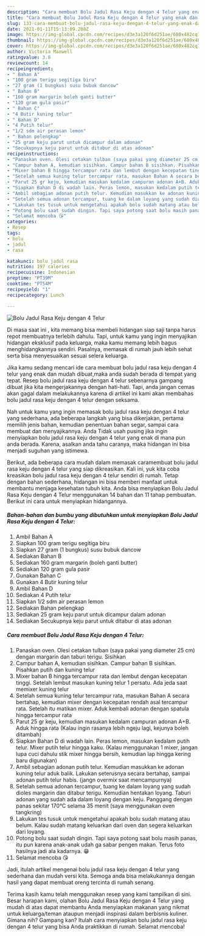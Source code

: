 ```yaml
---
description: "Cara membuat Bolu Jadul Rasa Keju dengan 4 Telur yang enak dan Mudah Dibuat"
title: "Cara membuat Bolu Jadul Rasa Keju dengan 4 Telur yang enak dan Mudah Dibuat"
slug: 133-cara-membuat-bolu-jadul-rasa-keju-dengan-4-telur-yang-enak-dan-mudah-dibuat
date: 2021-01-11T15:13:09.208Z
image: https://img-global.cpcdn.com/recipes/d3e3a120f6d251ae/680x482cq70/bolu-jadul-rasa-keju-dengan-4-telur-foto-resep-utama.jpg
thumbnail: https://img-global.cpcdn.com/recipes/d3e3a120f6d251ae/680x482cq70/bolu-jadul-rasa-keju-dengan-4-telur-foto-resep-utama.jpg
cover: https://img-global.cpcdn.com/recipes/d3e3a120f6d251ae/680x482cq70/bolu-jadul-rasa-keju-dengan-4-telur-foto-resep-utama.jpg
author: Victoria Maxwell
ratingvalue: 3.8
reviewcount: 14
recipeingredient:
- " Bahan A"
- "100 gram terigu segitiga biru"
- "27 gram (1 bungkus) susu bubuk dancow"
- " Bahan B"
- "160 gram margarin boleh ganti butter"
- "120 gram gula pasir"
- " Bahan C"
- "4 Butir kuning telur"
- " Bahan D"
- "4 Putih telur"
- "1/2 sdm air perasan lemon"
- " Bahan pelengkap"
- "25 gram keju parut untuk dicampur dalam adonan"
- "Secukupnya keju parut untuk ditabur di atas adonan"
recipeinstructions:
- "Panaskan oven. Olesi cetakan tulban (saya pakai yang diameter 25 cm) dengan margarin dan taburi terigu. Sisihkan"
- "Campur bahan A, kemudian sisihkan. Campur bahan B sisihkan. Pisahkan putih dan kuning telur"
- "Mixer bahan B hingga tercampur rata dan lembut dengan kecepatan tinggi. Setelah lembut masukan kuning telur 1 persatu. Ada jeda saat memixer kuning telur"
- "Setelah semua kuning telur tercampur rata, masukan Bahan A secara bertahap, kemudian mixer dengan kecepatan rendah asal tercampur rata. Setelah itu matikan mixer. Aduk kembali adonan dengan spatula hingga tercampur rata"
- "Parut 25 gr keju, kemudian masukan kedalam campuran adonan A+B. Aduk hingga rata (Kalau ingin rasanya lebih ngeju lagi, kejunya boleh ditambah)"
- "Siapkan Bahan D di wadah lain. Peras lemon, masukan kedalam putih telur. Mixer putih telur hingga kaku. (Kalau menggunakan 1 mixer, jangan lupa cuci dahulu stik mixer hingga bersih, kemudian lap hingga kering baru digunakan)"
- "Ambil sebagian adonan putih telur. Kemudian masukkan ke adonan kuning telur aduk balik. Lakukan seterusnya secara bertahap, sampai adonan putih telur habis. (jangn overmix saat mencampurnya)"
- "Setelah semua adonan tercampur, tuang ke dalam loyang yang sudah dioles margarin dan ditabur terigu. Kemudian hentakan loyang. Taburi adonan yang sudah ada dalam loyang dengan keju. Panggang dengan panas sekitar 170°C selama 35 menit (saya menggunakan oven tangkring)"
- "Lakukan tes tusuk untuk mengetahui apakah bolu sudah matang atau belum. Kalau sudah matang keluarkan dari oven dan segera keluarkan dari loyang."
- "Potong bolu saat sudah dingin. Tapi saya potong saat bolu masih panas, itu pun karena anak-anak udah ga sabar pengen makan. Terus foto hasilnya jadi ala kadarnya. 😁"
- "Selamat mencoba 😘"
categories:
- Resep
tags:
- bolu
- jadul
- rasa

katakunci: bolu jadul rasa 
nutrition: 197 calories
recipecuisine: Indonesian
preptime: "PT39M"
cooktime: "PT54M"
recipeyield: "1"
recipecategory: Lunch

---
```



![Bolu Jadul Rasa Keju dengan 4 Telur](https://img-global.cpcdn.com/recipes/d3e3a120f6d251ae/680x482cq70/bolu-jadul-rasa-keju-dengan-4-telur-foto-resep-utama.jpg)

Di masa  saat ini , kita memang bisa membeli hidangan siap saji tanpa harus repot membuatnya terlebih dahulu. Tapi, untuk kamu yang ingin menyajikan hidangan eksklusif pada keluarga, maka kamu memang lebih bagus menghidangkannya sendiri. Pasalnya, memasak di rumah jauh lebih sehat serta bisa menyesuaikan sesuai selera keluarga.

Jika kamu sedang mencari ide cara membuat bolu jadul rasa keju dengan 4 telur yang enak dan mudah dibuat,maka anda sudah berada di tempat yang tepat. Resep bolu jadul rasa keju dengan 4 telur  sebenarnya gampang dibuat jika kita mengerjakannya dengan hati-hati. Tapi, anda jangan cemas akan gagal dalam melakukannya 
karena di artikel ini kami akan membahas bolu jadul rasa keju dengan 4 telur dengan seksama.  



Nah untuk kamu yang ingin memasak bolu jadul rasa keju dengan 4 telur yang sederhana, ada beberapa langkah yang bisa dikerjakan, pertama memilih jenis bahan, kemudian penentuan bahan segar, sampai cara membuat dan menyajikannya. Anda Tidak usah pusing jika ingin menyiapkan bolu jadul rasa keju dengan 4 telur yang enak di mana pun anda berada. Karena, asalkan anda  tahu caranya, maka hidangan ini bisa menjadi suguhan yang istimewa.

Berikut, ada beberapa cara mudah dalam memasak caramembuat bolu jadul rasa keju dengan 4 telur yang siap dikreasikan. Kali ini, yuk kita coba kreasikan bolu jadul rasa keju dengan 4 telur sendiri di rumah. Tetap dengan bahan sederhana, hidangan ini bisa memberi manfaat untuk membantu menjaga kesehatan tubuh kita. Anda bisa menyiapkan Bolu Jadul Rasa Keju dengan 4 Telur menggunakan 14 bahan dan 11 tahap pembuatan. Berikut ini cara untuk menyiapkan hidangannya.

<!--inarticleads1-->

##### Bahan-bahan dan bumbu yang dibutuhkan untuk menyiapkan Bolu Jadul Rasa Keju dengan 4 Telur:

1. Ambil  Bahan A
1. Siapkan 100 gram terigu segitiga biru
1. Siapkan 27 gram (1 bungkus) susu bubuk dancow
1. Sediakan  Bahan B
1. Sediakan 160 gram margarin (boleh ganti butter)
1. Sediakan 120 gram gula pasir
1. Gunakan  Bahan C
1. Gunakan 4 Butir kuning telur
1. Ambil  Bahan D
1. Sediakan 4 Putih telur
1. Siapkan 1/2 sdm air perasan lemon
1. Sediakan  Bahan pelengkap
1. Sediakan 25 gram keju parut untuk dicampur dalam adonan
1. Sediakan Secukupnya keju parut untuk ditabur di atas adonan




<!--inarticleads2-->

##### Cara membuat Bolu Jadul Rasa Keju dengan 4 Telur:

1. Panaskan oven. Olesi cetakan tulban (saya pakai yang diameter 25 cm) dengan margarin dan taburi terigu. Sisihkan
1. Campur bahan A, kemudian sisihkan. Campur bahan B sisihkan. Pisahkan putih dan kuning telur
1. Mixer bahan B hingga tercampur rata dan lembut dengan kecepatan tinggi. Setelah lembut masukan kuning telur 1 persatu. Ada jeda saat memixer kuning telur
1. Setelah semua kuning telur tercampur rata, masukan Bahan A secara bertahap, kemudian mixer dengan kecepatan rendah asal tercampur rata. Setelah itu matikan mixer. Aduk kembali adonan dengan spatula hingga tercampur rata
1. Parut 25 gr keju, kemudian masukan kedalam campuran adonan A+B. Aduk hingga rata (Kalau ingin rasanya lebih ngeju lagi, kejunya boleh ditambah)
1. Siapkan Bahan D di wadah lain. Peras lemon, masukan kedalam putih telur. Mixer putih telur hingga kaku. (Kalau menggunakan 1 mixer, jangan lupa cuci dahulu stik mixer hingga bersih, kemudian lap hingga kering baru digunakan)
1. Ambil sebagian adonan putih telur. Kemudian masukkan ke adonan kuning telur aduk balik. Lakukan seterusnya secara bertahap, sampai adonan putih telur habis. (jangn overmix saat mencampurnya)
1. Setelah semua adonan tercampur, tuang ke dalam loyang yang sudah dioles margarin dan ditabur terigu. Kemudian hentakan loyang. Taburi adonan yang sudah ada dalam loyang dengan keju. Panggang dengan panas sekitar 170°C selama 35 menit (saya menggunakan oven tangkring)
1. Lakukan tes tusuk untuk mengetahui apakah bolu sudah matang atau belum. Kalau sudah matang keluarkan dari oven dan segera keluarkan dari loyang.
1. Potong bolu saat sudah dingin. Tapi saya potong saat bolu masih panas, itu pun karena anak-anak udah ga sabar pengen makan. Terus foto hasilnya jadi ala kadarnya. 😁
1. Selamat mencoba 😘




Jadi, itulah artikel mengenai  bolu jadul rasa keju dengan 4 telur  yang sederhana dan mudah versi kita. Semoga anda bisa melakukannya dengan hasil yang dapat membuat oreng tercinta di rumah senang. 

Terima kasih kamu telah menggunakan resep yang kami tampilkan di sini. Besar harapan kami, olahan  Bolu Jadul Rasa Keju dengan 4 Telur yang mudah di atas dapat membantu Anda menyiapkan makanan yang nikmat untuk keluarga/teman ataupun menjadi inspirasi dalam berbisnis kuliner. Gimana nih? Gampang kan? Itulah cara menyiapkan bolu jadul rasa keju dengan 4 telur yang bisa Anda praktikkan di rumah. Selamat mencoba!

